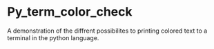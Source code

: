 # Py_term_color_check
A demonstration of the diffrent possibilites to printing colored text to a terminal in the python language.
